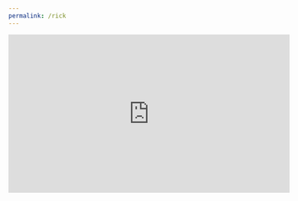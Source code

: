 ```yaml
---
permalink: /rick
---
```

<iframe width="560" height="315" src="https://www.youtube.com/embed/DLzxrzFCyOs?controls=0" frameborder="0" allow="accelerometer; autoplay; clipboard-write; encrypted-media; gyroscope; picture-in-picture" allowfullscreen></iframe>

